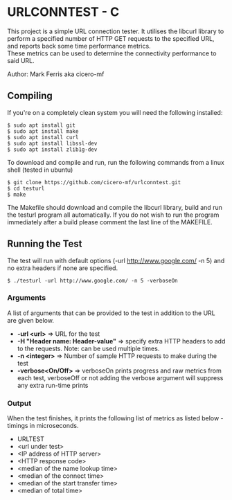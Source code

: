 URLCONNTEST - C
============

This project is a simple URL connection tester. It utilises the libcurl library to perform a specified 
number of HTTP GET requests to the specified URL, and reports back some time performance metrics.  
These metrics can be used to determine the connectivity performance to said URL.

Author: Mark Ferris aka cicero-mf

## Compiling

If you're on a completely clean system you will need the following installed:

```shell
$ sudo apt install git
$ sudo apt install make
$ sudo apt install curl
$ sudo apt install libssl-dev
$ sudo apt install zlib1g-dev
```

To download and compile and run, run the following commands from a linux shell (tested in ubuntu)

```shell
$ git clone https://github.com/cicero-mf/urlconntest.git
$ cd testurl
$ make
```

The Makefile should download and compile the libcurl library, build and run the testurl
program all automatically. 
If you do not wish to run the program immediately after a build please comment the last 
line of the MAKEFILE.

## Running the Test 

The test will run with default options (-url http://www.google.com/ -n 5) and no extra headers if none are specified. 

```shell
$ ./testurl -url http://www.google.com/ -n 5 -verboseOn
```

### Arguments

A list of arguments that can be provided to the test in addition to the URL are given below. 

-	**-url \<url\>** => URL for the test
-	**-H "Header name: Header-value"** => specify extra HTTP headers to add to the requests. Note: can be used multiple times.
-	**-n \<integer\>** => Number of sample HTTP requests to make during the test
-	**-verbose\<On/Off\>** => verboseOn prints progress and raw metrics from each test, verboseOff or not adding the verbose argument will suppress any extra run-time prints

### Output

When the test finishes, it prints the following list of metrics as listed below - timings in microseconds.

- URLTEST
- \<url under test\>
- \<IP address of HTTP server\>
- \<HTTP response code\>
- \<median of the name lookup time\>
- \<median of the connect time\>
- \<median of the start transfer time\>
- \<median of total time\>
